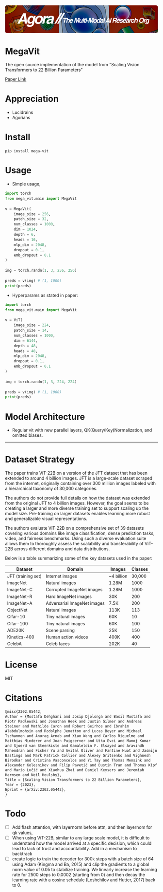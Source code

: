 [![Multi-Modality](agorabanner.png)](https://discord.gg/qUtxnK2NMf)

# MegaVit
The open source implementation of the model from "Scaling Vision Transformers to 22 Billion Parameters"



[Paper Link](https://arxiv.org/pdf/2302.05442.pdf)

# Appreciation
* Lucidrains
* Agorians



# Install
`pip install mega-vit`

# Usage
- Simple usage,
```python
import torch
from mega_vit.main import MegaVit

v = MegaVit(
    image_size = 256,
    patch_size = 32,
    num_classes = 1000,
    dim = 1024,
    depth = 6,
    heads = 16,
    mlp_dim = 2048,
    dropout = 0.1,
    emb_dropout = 0.1
)

img = torch.randn(1, 3, 256, 256)

preds = v(img) # (1, 1000)
print(preds)
```

- Hyperparams as stated in paper:
```python
import torch
from mega_vit.main import MegaVit

v = ViT(
    image_size = 224,
    patch_size = 14,
    num_classes = 1000,
    dim = 6144,
    depth = 48,
    heads = 48,
    mlp_dim = 2048,
    dropout = 0.1,
    emb_dropout = 0.1
)

img = torch.randn(1, 3, 224, 224)

preds = v(img) # (1, 1000)
print(preds)
```

# Model Architecture
- Regular vit with new parallel layers, QK(Query/Key)Normalization, and omitted biases.

----
# Dataset Strategy
The paper trains ViT-22B on a version of the JFT dataset that has been extended to around 4 billion images. JFT is a large-scale dataset scraped from the internet, originally containing over 300 million images labeled with a hierarchical taxonomy of 30,000 categories. 

The authors do not provide full details on how the dataset was extended from the original JFT to 4 billion images. However, the goal seems to be creating a larger and more diverse training set to support scaling up the model size. Pre-training on larger datasets enables learning more robust and generalizable visual representations.

The authors evaluate ViT-22B on a comprehensive set of 39 datasets covering various domains like image classification, dense prediction tasks, video, and fairness benchmarks. Using such a diverse evaluation suite allows them to thoroughly assess the scalability and transferability of ViT-22B across different domains and data distributions.

Below is a table summarizing some of the key datasets used in the paper:

| Dataset | Domain | Images | Classes |
|-|-|-|-| 
| JFT (training set) | Internet images | ~4 billion | 30,000 |
| ImageNet | Natural images | 1.28M | 1000 |
| ImageNet-C | Corrupted ImageNet images | 1.28M | 1000 |  
| ImageNet-R | Hard ImageNet images | 30K | 200 |
| ImageNet-A | Adversarial ImageNet images | 7.5K | 200 |
| ObjectNet | Natural images | 113K | 113 |
| Cifar-10 | Tiny natural images | 60K | 10 |
| Cifar-100 | Tiny natural images | 60K | 100 | 
| ADE20K | Scene parsing | 25K | 150 |
| Kinetics-400 | Human action videos | 400K | 400 |
| CelebA | Celeb faces | 202K | 40 |


# License
MIT

# Citations
```
@misc{2302.05442,
Author = {Mostafa Dehghani and Josip Djolonga and Basil Mustafa and Piotr Padlewski and Jonathan Heek and Justin Gilmer and Andreas Steiner and Mathilde Caron and Robert Geirhos and Ibrahim Alabdulmohsin and Rodolphe Jenatton and Lucas Beyer and Michael Tschannen and Anurag Arnab and Xiao Wang and Carlos Riquelme and Matthias Minderer and Joan Puigcerver and Utku Evci and Manoj Kumar and Sjoerd van Steenkiste and Gamaleldin F. Elsayed and Aravindh Mahendran and Fisher Yu and Avital Oliver and Fantine Huot and Jasmijn Bastings and Mark Patrick Collier and Alexey Gritsenko and Vighnesh Birodkar and Cristina Vasconcelos and Yi Tay and Thomas Mensink and Alexander Kolesnikov and Filip Pavetić and Dustin Tran and Thomas Kipf and Mario Lučić and Xiaohua Zhai and Daniel Keysers and Jeremiah Harmsen and Neil Houlsby},
Title = {Scaling Vision Transformers to 22 Billion Parameters},
Year = {2023},
Eprint = {arXiv:2302.05442},
}
```

# Todo
- [ ] Add flash attention, with layernorm before attn, and then layernom for qk values,
- [ ] When using ViT-22B, similar to any large scale model, it is difficult to understand how the model arrived at a specific decision, which could lead to lack of
trust and accountability. Add in a mechanism to backtrack
- [ ] create logic to train the decoder for 300k steps with a batch size of 64 using Adam (Kingma and Ba, 2015) and clip the gradients to a global norm value of 0.05 to stabilize training. We linearly increase the learning rate for 2500 steps to 0.0002 (starting from 0) and then decay the learning rate with a cosine schedule (Loshchilov and Hutter, 2017) back to 0.